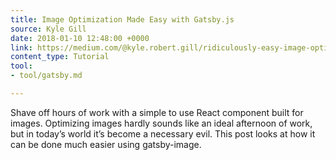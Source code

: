 ```yaml
---
title: Image Optimization Made Easy with Gatsby.js
source: Kyle Gill
date: 2018-01-10 12:48:00 +0000
link: https://medium.com/@kyle.robert.gill/ridiculously-easy-image-optimization-with-gatsby-js-59d48e15db6e
content_type: Tutorial
tool:
- tool/gatsby.md

---
```

Shave off hours of work with a simple to use React component built for images. Optimizing images hardly sounds like an ideal afternoon of work, but in today’s world it’s become a necessary evil. This post looks at how it can be done much easier using gatsby-image.





